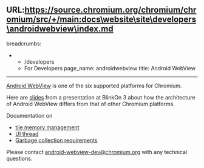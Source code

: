 URL:https://source.chromium.org/chromium/chromium/src/+/main:docs\website\site\developers\androidwebview\index.md
---
breadcrumbs:
- - /developers
  - For Developers
page_name: androidwebview
title: Android WebView
---

[Android WebView](http://developer.android.com/guide/webapps/webview.html) is
one of the six supported platforms for Chromium.

Here are
[slides](https://docs.google.com/a/chromium.org/presentation/d/1pYAGn2AYJ7neFDlDZ9DmLHpwMIskzMUXjFXYR7yfUko/edit?pli=1#slide=id.g4f030209e_30)
from a presentation at BlinkOn 3 about how the architecture of Android WebView
differs from that of other Chromium platforms.

Documentation on

*   [tile memory
            management](https://docs.google.com/document/d/1tlthhJmaRVc9_tsEIHdvBChP0Zm3n9qezcGj9uJumY4/edit?usp=sharing)
*   [UI
            thread](https://docs.google.com/document/d/1sDMN-K4TPh8osNBt-4ANfhf9FrRWl3xxrGRp7O-hkB8/edit?usp=sharing)
*   [Garbage collection
            requirements](https://docs.google.com/document/d/1J081GIUprqNbQDSzhYtL2kYsF3mf6jRc1GcAWGgUPXo/edit?usp=sharing)

Please contact android-webview-dev@chromium.org with any technical questions.
